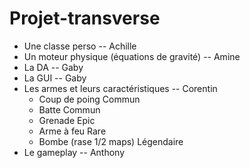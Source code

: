# Projet-transverse

 - Une classe perso -- Achille
 - Un moteur physique (équations de gravité) -- Amine
 - La DA -- Gaby
 - La GUI -- Gaby
 - Les armes et leurs caractéristiques -- Corentin
     - Coup de poing                 Commun
     - Batte                         Commun
     - Grenade                       Epic
     - Arme à feu                    Rare
     - Bombe (rase 1/2 maps)         Légendaire
 - Le gameplay -- Anthony
